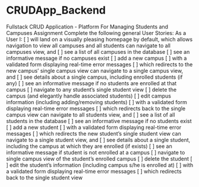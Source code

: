 # CRUDApp_Backend
Fullstack CRUD Application - Platform For Managing Students and Campuses
Assignment
Complete the following general User Stories:
As a User I:
[   ] will land on a visually pleasing homepage by default, which allows navigation to view all campuses and all students
can navigate to all campuses view, and
[   ] see a list of all campuses in the database
[   ] see an informative message if no campuses exist
[   ] add a new campus
[   ] with a validated form displaying real-time error messages
[   ] which redirects to the new campus’ single campus view
can navigate to a single campus view, and
[   ] see details about a single campus, including enrolled students (if any)
[   ] see an informative message if no students are enrolled at that campus
[   ] navigate to any student’s single student view 
[   ] delete the campus (and elegantly handle associated students)
[   ] edit campus information (including adding/removing students)
[   ] with a validated form displaying real-time error messages
[   ] which redirects back to the single campus view
can navigate to all students view, and
[   ] see a list of all students in the database
[   ] see an informative message if no students exist
[   ] add a new student
[   ] with a validated form displaying real-time error messages
[   ] which redirects the new student’s single student view
can navigate to a single student view, and
[   ] see details about a single student, including the campus at which they are enrolled (if exists)
[   ] see an informative message if student is not enrolled at a campus
[   ] navigate to single campus view of the student’s enrolled campus
[   ] delete the student
[   ] edit the student’s information (including campus s/he is enrolled at)
[   ] with a validated form displaying real-time error messages
[   ] which redirects back to the single student view

